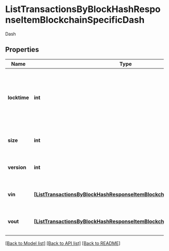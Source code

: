 # ListTransactionsByBlockHashResponseItemBlockchainSpecificDash

Dash

## Properties
Name | Type | Description | Notes
------------ | ------------- | ------------- | -------------
**locktime** | **int** | Represents the time at which a particular transaction can be added to the blockchain. | 
**size** | **int** | Represents the total size of this transaction. | 
**version** | **int** | Represents transaction version number. | 
**vin** | [**[ListTransactionsByBlockHashResponseItemBlockchainSpecificDashVin]**](ListTransactionsByBlockHashResponseItemBlockchainSpecificDashVin.md) | Represents the transaction inputs. | 
**vout** | [**[ListTransactionsByBlockHashResponseItemBlockchainSpecificDashVout]**](ListTransactionsByBlockHashResponseItemBlockchainSpecificDashVout.md) | Represents the transaction outputs. | 

[[Back to Model list]](../README.md#documentation-for-models) [[Back to API list]](../README.md#documentation-for-api-endpoints) [[Back to README]](../README.md)


